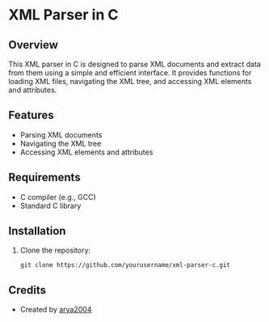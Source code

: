 # XML Parser in C

## Overview
This XML parser in C is designed to parse XML documents and extract data from them using a simple and efficient interface. It provides functions for loading XML files, navigating the XML tree, and accessing XML elements and attributes.

## Features
- Parsing XML documents
- Navigating the XML tree
- Accessing XML elements and attributes


## Requirements
- C compiler (e.g., GCC)
- Standard C library

## Installation
1. Clone the repository:
   ```
   git clone https://github.com/yourusername/xml-parser-c.git
   ```


## Credits
- Created by [arya2004](https://github.com/arya2004)

